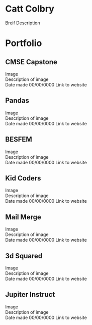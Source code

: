 # Catt Colbry
Breif Description
# Portfolio
## CMSE Capstone
Image  
Description of image  
Date made 00/00/0000 Link to website  
## Pandas
Image  
Description of image  
Date made 00/00/0000 Link to website  
## BESFEM
Image  
Description of image  
Date made 00/00/0000 Link to website  
## Kid Coders
Image  
Description of image  
Date made 00/00/0000 Link to website  
## Mail Merge
Image  
Description of image  
Date made 00/00/0000 Link to website  
## 3d Squared
Image  
Description of image  
Date made 00/00/0000 Link to website  
## Jupiter Instruct
Image  
Description of image  
Date made 00/00/0000 Link to website  